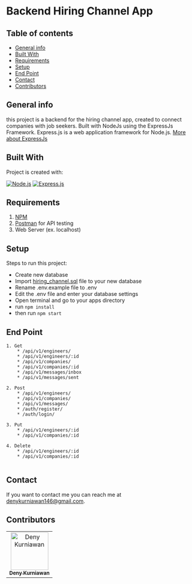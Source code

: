# Backend Hiring Channel App

## Table of contents
* [General info](#general-info)
* [Built With](#built-with)
* [Requirements](#requirements)
* [Setup](#setup)
* [End Point](#end-point)
* [Contact](#contact)
* [Contributors](#contributors)

## General info
this project is a backend for the hiring channel app, created to connect companies with job seekers. Built with NodeJs using the ExpressJs Framework. Express.js is a web application framework for Node.js. [More about ExpressJs](https://en.wikipedia.org/wiki/Express.js)
	
## Built With
Project is created with:

[![Node.js](https://img.shields.io/badge/Node.js-v.10.16-green.svg?style=rounded-square)](https://nodejs.org/)
[![Express.js](https://img.shields.io/badge/Express.js-4.x-orange.svg?style=rounded-square)](https://expressjs.com/en/starter/installing.html)

## Requirements
1. <a href="https://www.npmjs.com/get-npm">NPM</a>
2. <a href="https://www.getpostman.com/">Postman</a> for API testing
3. Web Server (ex. localhost)

## Setup
Steps to run this project:

 - Create new database
 - Import [hiring_channel.sql](https://github.com/kurniawandenyy/BackendHiringChannelApp/blob/master/hiring_channel.sql) file to your new database
 - Rename .env.example file to .env
 - Edit the .env file and enter your database settings
 - Open terminal and go to your apps directory
 - run ```npm install```
 - then run ```npm start```




## End Point

```
1. Get
	* /api/v1/engineers/
	* /api/v1/engineers/:id
	* /api/v1/companies/
	* /api/v1/companies/:id
	* /api/v1/messages/inbox
	* /api/v1/messages/sent
	
2. Post
	* /api/v1/engineers/
	* /api/v1/companies/
	* /api/v1/messages/
	* /auth/register/
	* /auth/login/

3. Put
	* /api/v1/engineers/:id
	* /api/v1/companies/:id

4. Delete
	* /api/v1/engineers/:id
	* /api/v1/companies/:id
	
```

## Contact

If you want to contact me you can reach me at <denykurniawan146@gmail.com>.

## Contributors

<center>
  <table>
    <tr>
      <td align="center">
        <a href="https://github.com/kurniawandenyy">
          <img width="100" src="https://avatars1.githubusercontent.com/u/48039021?s=460&v=4" alt="Deny Kurniawan"><br/>
          <sub><b>Deny Kurniawan</b></sub>
        </a>
      </td>
    </tr>
  </table>
</center>
